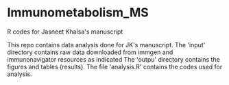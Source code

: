 # Immunometabolism_MS
R codes for Jasneet Khalsa's manuscript

This repo contains data analysis done for JK's manuscript.
The 'input' directory contains raw data downloaded from immgen and immunonavigator resources as indicated
The 'outpu' directory contains the figures and tables (results).
The file 'analysis.R' contains the codes used for analysis.
